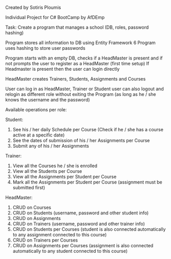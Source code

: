 ﻿Created by Sotiris Ploumis

Individual Project for C# BootCamp by AfDEmp

Task: Create a program that manages a school (DB, roles, password hashing)

Program stores all information to DB using Entity Framework 6
Program uses hashing to store user passwords

Program starts with an empty DB, checks if a HeadMaster is present and if not
prompts the user to register as a HeadMaster (first time setup)
If Headmaster is present then the user can login directly

HeadMaster creates Trainers, Students, Assignments and Courses

User can log in as HeadMaster, Trainer or Student
user can also logout and relogin as different role without exiting the Program
(as long as he / she knows the username and the password)

Available operations per role:

Student:
1. See his / her daily Schedule per Course (Check if he / she has a course active at a specific date)
2. See the dates of submission of his / her Assignments per Course
3. Submit any of his / her Assignments

Trainer:
1. View all the Courses he / she is enrolled 
2. View all the Students per Course
3. View all the Assignments per Student per Course
4. Mark all the Assignments per Student per Course (assignment must be submitted first)

HeadMaster:
1. CRUD on Courses
2. CRUD on Students (username, password and other student info)
3. CRUD on Assignments
4. CRUD on Trainers (username, password and other trainer info)
5. CRUD on Students per Courses (student is also connected automatically to any assignment connected to this course)
6. CRUD on Trainers per Courses
7. CRUD on Assignments per Courses (assignment is also connected automatically to any student connected to this course)
